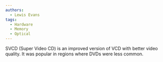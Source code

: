 ```yaml
---
authors: 
  - Lewis Evans
tags:
  - Hardware
  - Memory
  - Optical
---
```

SVCD (Super Video CD) is an improved version of VCD with better video quality. It was popular in regions where DVDs were less common.